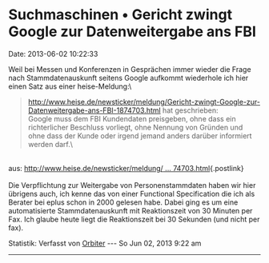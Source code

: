 Suchmaschinen • Gericht zwingt Google zur Datenweitergabe ans FBI
=================================================================

Date: 2013-06-02 10:22:33

Weil bei Messen und Konferenzen in Gesprächen immer wieder die Frage
nach Stammdatenauskunft seitens Google aufkommt wiederhole ich hier
einen Satz aus einer heise-Meldung:\

> <div>
>
> http://www.heise.de/newsticker/meldung/Gericht-zwingt-Google-zur-Datenweitergabe-ans-FBI-1874703.html
> hat geschrieben:\
> Google muss dem FBI Kundendaten preisgeben, ohne dass ein
> richterlicher Beschluss vorliegt, ohne Nennung von Gründen und ohne
> dass der Kunde oder irgend jemand anders darüber informiert werden
> darf.\
>
> </div>

\
aus: [http://www.heise.de/newsticker/meldung/ \...
74703.html](http://www.heise.de/newsticker/meldung/Gericht-zwingt-Google-zur-Datenweitergabe-ans-FBI-1874703.html){.postlink}\
\
Die Verpflichtung zur Weitergabe von Personenstammdaten haben wir hier
übrigens auch, ich kenne das von einer Functional Specification die ich
als Berater bei eplus schon in 2000 gelesen habe. Dabei ging es um eine
automatisierte Stammdatenauskunft mit Reaktionszeit von 30 Minuten per
Fax. Ich glaube heute liegt die Reaktionszeit bei 30 Sekunden (und nicht
per fax).

Statistik: Verfasst von
[Orbiter](http://forum.yacy-websuche.de/memberlist.php?mode=viewprofile&u=2)
--- So Jun 02, 2013 9:22 am

------------------------------------------------------------------------
